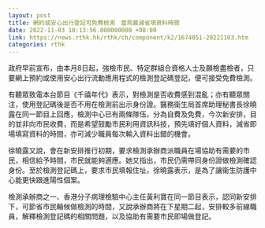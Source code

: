 ```yaml
---
layout: post
title: 網約或安心出行登記可免費檢測　當局冀減省填資料時間
date: 2022-11-03 10:13:56.000000000 +08:00
link: https://news.rthk.hk/rthk/ch/component/k2/1674051-20221103.htm
categories: rthk
---
```


政府早前宣布，由本月8日起，強檢市民、特定群組合資格人士及願檢盡檢者，只要網上預約或使用安心出行流動應用程式的檢測登記碼登記，便可接受免費檢測。

有聽眾致電本台節目《千禧年代》表示，對檢測是否收費感到混亂；亦有聽眾關注，使用登記碼後是否不用在檢測前出示身份證。醫務衞生局首席助理秘書長徐曉露在同一節目上回應，檢測中心已有兩條隊伍，分為自費及免費，今次新安排，目的並非向市民收費，而是希望鼓勵市民利用資訊科技，預先填好個人資料，減省即場填寫資料的時間，亦可減少職員每次輸入資料出錯的機會。

徐曉露又說，會在新安排推行初期，要求檢測承辦商派職員在場協助有需要的市民，相信給予時間，市民就能夠適應。她又指出，市民仍需帶同身份證做檢測確認身份。至於檢測登記碼上，要求市民填報住址，徐曉露表示，是為了讓衞生防護中心能更快跟進陽性個案。

檢測承辦商之一、香港分子病理檢驗中心主任黃利寶在同一節目表示，認同新安排下，可節省市民輪候做檢測的時間，又說承辦商將在下星期二起，安排較多前線職員，解釋檢測登記碼的相關問題，以及協助有需要市民即場做登記。

